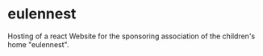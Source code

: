 # eulennest
Hosting of a react Website for the sponsoring association of the children's home "eulennest".
